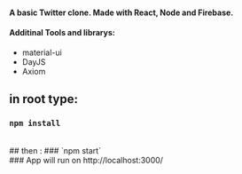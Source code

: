 #### A basic Twitter clone. Made with React, Node and Firebase.

#### Additinal Tools and librarys:
<ul>
  <li>material-ui</li>
  <li>DayJS</li>
  <li>Axiom</li>
</ul>

## in root type:
### `npm install`
<br/>
## then :
### `npm start` 
<br/>
### App will run on http://localhost:3000/
